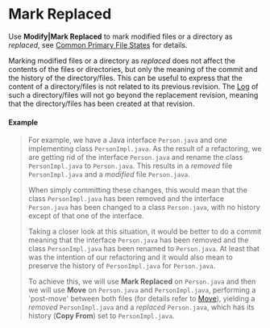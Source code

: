 # Mark Replaced

Use **Modify\|Mark Replaced** to mark modified files or a directory as
*replaced*, see [Common Primary File States](Directory-Tree-and-File-Table.md#common-primary-file-states)
for details.

Marking modified files or a directory as *replaced* does not affect the
contents of the files or directories, but only the meaning of the commit
and the history of the directory/files. This can be useful to express
that the content of a directory/files is not related to its previous
revision. The [Log](Log.md) of such a directory/files will not go beyond
the replacement revision, meaning that the directory/files has been
created at that revision.



#### Example
>
>
>
>For example, we have a Java interface `Person.java` and one implementing
>class `PersonImpl.java`. As the result of a refactoring, we are getting
>rid of the interface `Person.java` and rename the class
>`PersonImpl.java` to `Person.java`. This results in a *removed* file
>`PersonImpl.java` and a *modified* file `Person.java`.
>
>When simply committing these changes, this would mean that the class
>`PersonImpl.java` has been removed and the interface `Person.java` has
>been changed to a class `Person.java`, with no history except of that
>one of the interface.
>
>Taking a closer look at this situation, it would be better to do a
>commit meaning that the interface `Person.java` has been removed and the
>class `PersonImpl.java` has been renamed to `Person.java`. At least that
>was the intention of our refactoring and it would also mean to preserve
>the history of `PersonImpl.java` for `Person.java`.
>
>To achieve this, we will use **Mark Replaced** on `Person.java` and then
>we will use **Move** on `Person.java` and `PersonImpl.java`, performing
>a 'post-move' between both files (for details refer to
>[Move](Move.md#Move-commands.move)), yielding a *removed*
>`PersonImpl.java` and a *replaced* `Person.java`, which has its history
>(**Copy From**) set to `PersonImpl.java`.
>
>
